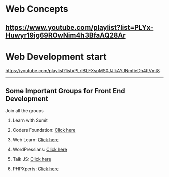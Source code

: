 # Web Concepts
https://www.youtube.com/playlist?list=PLYx-Huwyr19ig69ROwNim4h3BfaAQ28Ar
------------------------------------------------------------

# Web Development start
https://youtube.com/playlist?list=PLrlBLFXspMS0JJIkAYJNmfieDh4ttVmt8

-------------------------------------------------------------

## Some Important Groups for Front End Development

Join all the groups

1. Learn with Sumit

2. Coders Foundation: [Click here](https://web.facebook.com/groups/codersfoundation/)

3. Web Learn: [Click here](https://web.facebook.com/groups/weblearnbd/)

4. WordPressians: [Click here](https://web.facebook.com/groups/wordpressians/)

5. Talk JS: [Click here](https://web.facebook.com/groups/talkjs.net/)

6. PHPXperts: [Click here](https://web.facebook.com/groups/pxperts/)

